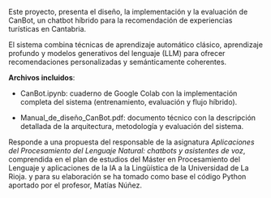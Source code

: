 Este proyecto, presenta el diseño, la implementación y la evaluación de CanBot, un chatbot híbrido para la recomendación de experiencias turísticas en Cantabria.

El sistema combina técnicas de aprendizaje automático clásico, aprendizaje profundo y modelos generativos del lenguaje (LLM) para ofrecer recomendaciones personalizadas y semánticamente coherentes.

**Archivos incluidos**:

- CanBot.ipynb: cuaderno de Google Colab con la implementación completa del sistema (entrenamiento, evaluación y flujo híbrido).

- Manual_de_diseño_CanBot.pdf: documento técnico con la descripción detallada de la arquitectura, metodología y evaluación del sistema.

Responde a una propuesta del responsable de la asignatura *Aplicaciones del Procesamiento del Lenguaje Natural: chatbots y asistentes de voz*, comprendida en el plan de estudios del Máster en Procesamiento del Lenguaje y aplicaciones de la IA a la Lingüística de la Universidad de La Rioja. y para su elaboración se ha tomado como base el código Python aportado por el profesor, Matías Núñez.
